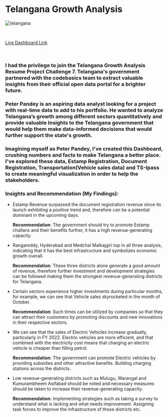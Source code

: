 # Telangana Growth Analysis


![telangana ](https://github.com/Abishek-Suresh/Telangana-Growth-Analysis/assets/90471014/97a00f13-7f15-4380-a96b-ec5ed87b75e4)

<br>

[Live Dashboard Link](https://app.powerbi.com/view?r=eyJrIjoiNDYzZWY3NTItY2FhYy00MDYwLWFlMzQtMDU0YWRlOThkNjM2IiwidCI6ImRmODY3OWNkLWE4MGUtNDVkOC05OWFjLWM4M2VkN2ZmOTVhMCJ9)

<br>

 ### I had the privilege to join the Telangana Growth Analysis Resume Project Challenge 7. Telangana's government partnered with the codebasics team to extract valuable insights from their official open data portal for a brighter future.

 ### Peter Pandey is an aspiring data analyst looking for a project with real-time data to add to his portfolio. He wanted to analyze Telangana’s growth among different sectors quantitatively and provide valuable Insights to the Telangana government that would help them make data-informed decisions that would further support the state's growth.

 ### Imagining myself as Peter Pandey, I've created this Dashboard, crushing numbers and facts to make Telangana a better place. I've explored these data, Estamp Registration, Document Registration, Transportation(Vehicle sales data) and TS-Ipass to create meaningful visualization in order to help the stakeholders.

### Insights and Recommendation (My Findings):
  - Estamp Revenue surpassed the document registration revenue since its launch exhibiting a positive trend and, therefore can be a potential dominant in the upcoming days.

 	**Recommendation**: The government should try to promote Estamp challans and their benefits further, it has a high revenue-generating capacity.


  - Rangareddy, Hyderabad and Medchal Malkajgiri top in all three analysis, indicating that it has the best infrastructure and symbolizes economic growth overall.

    **Recommendation**: These three districts alone generate a good amount of revenue, therefore further investment and development strategies can be followed making them the strongest revenue-generating districts for Telangana.


  -  Certain sectors experience higher investments during particular months, for example, we can see that Vehicle sales skyrocketed in the month of October. 
	
	   **Recommendation**: Such times can be utilized by companies so that they can attract their customers by promoting discounts and new innovations in their respective sectors.

  -   We can see that the sales of Electric Vehicles increase gradually, particularly in FY 2022. Electric vehicles are more efficient, and that combined with the electricity cost means that charging an electric vehicle is cheaper than filling petrol.

	    **Recommendation**: The government can promote Electric vehicles by providing subsidies and other attractive benefits. Building charging stations across the districts. 


-   Low revenue-generating districts such as Mulugu, Warangal and Kumurambheem Asifabad should be noted and necessary measures should be taken to increase their revenue-generating capacity.

	  **Recommendation**: Implementing strategies such as taking a survey to understand what is lacking and what needs improvement. Assigning task forces to improve the infrastructure of those districts etc.

